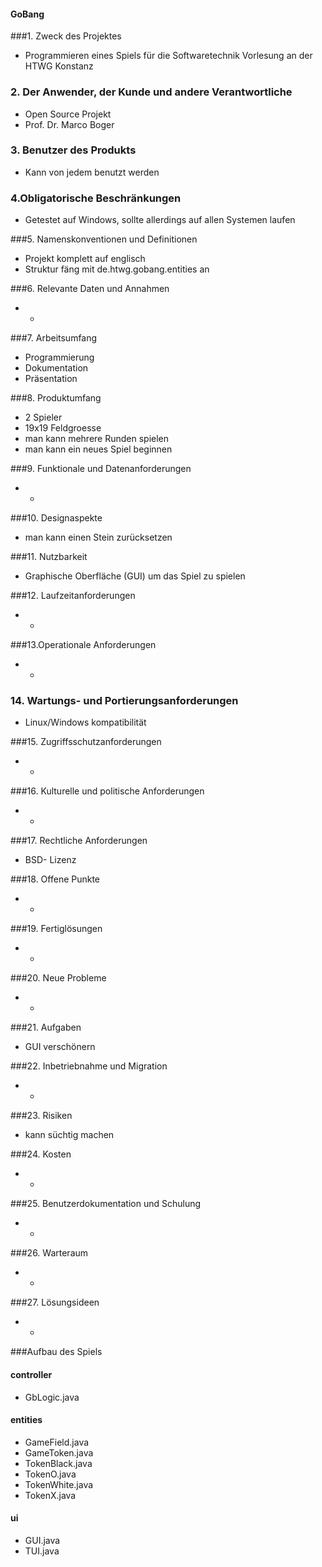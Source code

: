 #### GoBang

###1. Zweck des Projektes
* Programmieren eines Spiels für die Softwaretechnik Vorlesung an der HTWG Konstanz

### 2. Der Anwender, der Kunde und andere Verantwortliche
* Open Source Projekt
* Prof. Dr. Marco Boger 

### 3. Benutzer des Produkts
* Kann von jedem benutzt werden

### 4.Obligatorische Beschränkungen
* Getestet auf Windows, sollte allerdings auf allen Systemen laufen

###5. Namenskonventionen und Definitionen
* Projekt komplett auf englisch
* Struktur fäng mit de.htwg.gobang.entities an

###6. Relevante Daten und Annahmen
* -

###7. Arbeitsumfang
* Programmierung
* Dokumentation
* Präsentation

###8. Produktumfang
* 2 Spieler 
* 19x19 Feldgroesse
* man kann mehrere Runden spielen
* man kann ein neues Spiel beginnen

###9. Funktionale und Datenanforderungen
* -

###10. Designaspekte
* man kann einen Stein zurücksetzen

###11. Nutzbarkeit
* Graphische Oberfläche (GUI) um das Spiel zu spielen

###12. Laufzeitanforderungen
* -

###13.Operationale Anforderungen
* -

### 14. Wartungs- und Portierungsanforderungen
* Linux/Windows kompatibilität

###15. Zugriffsschutzanforderungen
* -

###16. Kulturelle und politische Anforderungen
* -

###17. Rechtliche Anforderungen
* BSD- Lizenz

###18. Offene Punkte
* -

###19. Fertiglösungen
* -

###20. Neue Probleme
* -

###21. Aufgaben
* GUI verschönern

###22. Inbetriebnahme und Migration
* -

###23. Risiken
* kann süchtig machen

###24. Kosten
* -

###25. Benutzerdokumentation und Schulung
* -

###26. Warteraum
* -

###27. Lösungsideen
* -

###Aufbau des Spiels

#### controller
* GbLogic.java
#### entities
* GameField.java
* GameToken.java
* TokenBlack.java
* TokenO.java
* TokenWhite.java
* TokenX.java
#### ui
* GUI.java
* TUI.java
